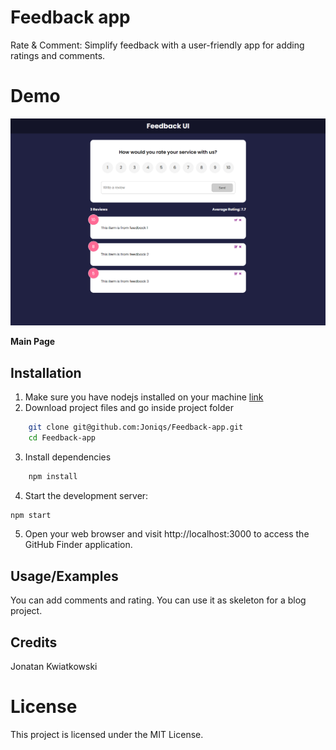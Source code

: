 # Feedback app

Rate & Comment: Simplify feedback with a user-friendly app for adding ratings and comments.

# Demo

![Alt text](./src/assets/demo_image.png)

**Main Page**

## Installation

1. Make sure you have nodejs installed on your machine [link](https://nodejs.org/en)
2. Download project files and go inside project folder

```bash
    git clone git@github.com:Joniqs/Feedback-app.git
    cd Feedback-app
```

3. Install dependencies

```bash
    npm install
```

4. Start the development server:

```bash
npm start
```

5. Open your web browser and visit http://localhost:3000 to access the GitHub Finder application.

## Usage/Examples

You can add comments and rating. You can use it as skeleton for a blog project.

## Credits

Jonatan Kwiatkowski

# License

This project is licensed under the MIT License.
